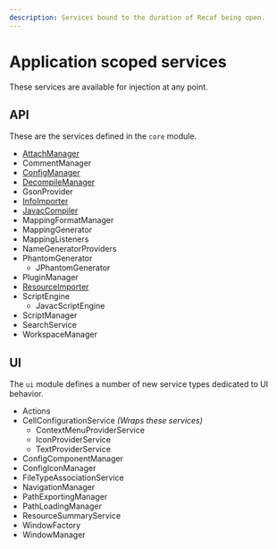```yaml
---
description: Services bound to the duration of Recaf being open.
---
```


# Application scoped services

These services are available for injection at any point.

## API

These are the services defined in the `core` module.

* [AttachManager](attachmanager.md)
* CommentManager
* [ConfigManager](configmanager.md)
* [DecompileManager](decompilemanager.md)
* GsonProvider
* [InfoImporter](infoimporter.md)
* [JavacCompiler](javaccompiler.md)
* MappingFormatManager
* MappingGenerator
* MappingListeners
* NameGeneratorProviders
* PhantomGenerator
    * JPhantomGenerator
* PluginManager
* [ResourceImporter](resourceimporter.md)
* ScriptEngine
    * JavacScriptEngine
* ScriptManager
* SearchService
* WorkspaceManager

## UI

The `ui` module defines a number of new service types dedicated to UI behavior.

* Actions
* CellConfigurationService _(Wraps these services)_
  * ContextMenuProviderService
  * IconProviderService
  * TextProviderService
* ConfigComponentManager
* ConfigIconManager
* FileTypeAssociationService
* NavigationManager
* PathExportingManager
* PathLoadingManager
* ResourceSummaryService
* WindowFactory
* WindowManager

